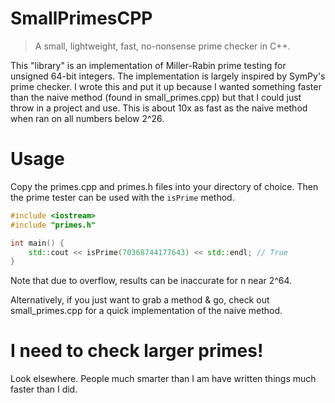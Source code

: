 # SmallPrimesCPP
> A small, lightweight, fast, no-nonsense prime checker in C++.

This "library" is an implementation of Miller-Rabin prime testing for unsigned 64-bit integers.
The implementation is largely inspired by SymPy's prime checker. I wrote this and put it up because
I wanted something faster than the naive method (found in small_primes.cpp) but that I could just
throw in a project and use. This is about 10x as fast as the naive method when ran on all numbers below 2^26.

# Usage

Copy the primes.cpp and primes.h files into your directory of choice. Then the prime tester can be
used with the `isPrime` method.

```cpp
#include <iostream>
#include "primes.h"

int main() {
    std::cout << isPrime(70368744177643) << std::endl; // True
}
```

Note that due to overflow, results can be inaccurate for n near 2^64.

Alternatively, if you just want to grab a method & go, check out small_primes.cpp for a quick
implementation of the naive method.

# I need to check larger primes!

Look elsewhere. People much smarter than I am have written things much faster than I did.
